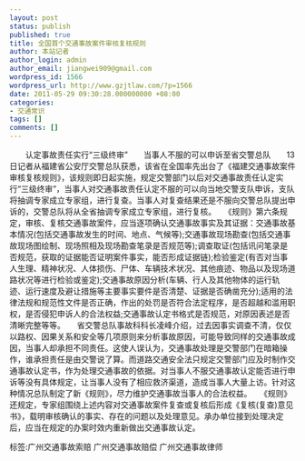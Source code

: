 ```yaml
---
layout: post
status: publish
published: true
title: 全国首个交通事故案件审核复核规则
author: 本站记者
author_login: admin
author_email: jiangwei909@gmail.com
wordpress_id: 1566
wordpress_url: http://www.gzjtlaw.com/?p=1566
date: 2011-05-29 09:30:28.000000000 +08:00
categories:
- 交通常识
tags: []
comments: []
---
```

　　认定事故责任实行&ldquo;三级终审&rdquo;　　当事人不服的可以申诉至省交警总队　　13日记者从福建省公安厅交警总队获悉，该省在全国率先出台了《福建交通事故案件审核复核规则》，该规则即日起实施，规定交警部门以后对交通事故责任认定实行&ldquo;三级终审&rdquo;，当事人对交通事故责任认定不服的可以向当地交警支队申诉，支队将抽调专家成立专家组，进行复查。当事人对复查结果还是不服向交警总队提出申诉的，交警总队将从全省抽调专家成立专家组，进行复核。　　《规则》第六条规定，审核、复核交通事故案件，应当逐项确认交通事故事实及其证据：交通事故基本情况(包括交通事故发生的时间、地点、气候等);交通事故现场勘查(包括交通事故现场图绘制、现场照相及现场勘查笔录是否规范等);调查取证(包括讯问笔录是否规范，获取的证据能否证明案件事实，能否形成证据链);检验鉴定(有否对当事人生理、精神状况、人体损伤、尸体、车辆技术状况、其他痕迹、物品以及现场道路状况等进行检验或鉴定);交通事故原因分析(车辆、行人及其他物体的运行轨迹、运行速度及避让措施等主要事实要件是否清楚、证据是否确凿充分);适用的法律法规和规范性文件是否正确，作出的处罚是否符合法定程序，是否超越和滥用职权，是否侵犯申诉人的合法权益;交通事故认定书格式是否规范，对原因表述是否清晰完整等等。　　省交警总队事故科科长凌峰介绍，过去因事实调查不清，仅仅以路权、因果关系和安全等几项原则来分析事故原因，可能导致同样的交通事故成因，当事人却承担不同责任。这使人误认为，交通事故处理是交警部门在暗箱操作，谁承担责任是由交警说了算。而道路交通安全法只规定交警部门应及时制作交通事故认定书，作为处理交通事故的依据。对当事人不服交通事故认定能否进行申诉等没有具体规定，让当事人没有了相应救济渠道，造成当事人大量上访。针对这种情况总队制定了新《规则》，尽力维护交通事故当事人的合法权益。　　《规则》还规定，专家组围绕上述内容对交通事故案件复查或复核后形成《复核(复查)意见书》，载明审核确认的事实、存在的问题以及处理意见。承办单位接到处理决定后，应当在规定的办案时效内重新做出交通事故认定。标签:广州交通事故索赔 广州交通事故赔偿 广州交通事故律师
